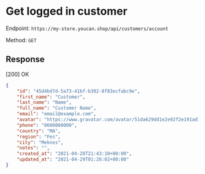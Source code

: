 # Get logged in customer

Endpoint: `https://my-store.youcan.shop/api/customers/account`

Method: `GET`

## Response

[200] OK

```json
{
    "id": "45d4bd7d-5a73-41bf-b392-8f83ecfabc9e",
    "first_name": "Customer",
    "last_name": "Name",
    "full_name": "Customer Name",
    "email": "email@example.com",
    "avatar": "https://www.gravatar.com/avatar/51da629dd1e2e92f2e191ad1eb8aae89?s=100&d=http://my-store.dotshop.com/store-admin/images/generic_avatar.png",
    "phone": "0600000000",
    "country": "MA",
    "region": "Fes",
    "city": "Meknes",
    "notes": "",
    "created_at": "2021-04-28T21:43:10+00:00",
    "updated_at": "2021-04-29T01:26:02+00:00"
}
```
